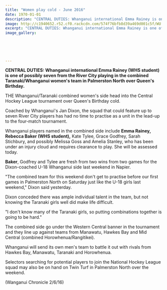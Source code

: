 ```yaml
---
title: "Women play cold - June 2016"
date: 1970-01-01
description: "CENTRAL DUTIES: Whanganui international Emma Rainey is one of possibly seven from the River City playing in the combined Taranaki/Whanganui women's team in Palmerston North over Queen's Birthday..."
image: http://c1940652.r52.cf0.rackcdn.com/574f76bfb8d39a469d001c5f/WU.Taranaki-combined-womens-side-Central-Hockey-League-tourny-over-Qns-Bday-2.6.16-Chron.jpg
excerpt: "CENTRAL DUTIES: Whanganui international Emma Rainey is one of possibly seven from the River City playing in the combined Taranaki/Whanganui women's team in Palmerston North over Queen's Birthday."
image_gallery:
    
    
    
    
    
---
```


<p><strong>CENTRAL DUTIES: Whanganui international Emma Rainey (WHS student) is one of possibly seven from the River City playing in the combined Taranaki/Whanganui women's team in Palmerston North over Queen's Birthday.</strong></p>
<p>THE Whanganui/Taranaki combined women's side head into the Central Hockey League tournament over Queen's Birthday cold.</p>
<p>Coached by Whanganui's Jan Dixon, the squad that could feature up to seven River City players has had no time to practise as a unit in the lead-up to the four-match tournament.</p>
<p>Whanganui players named in the combined side include <strong>Emma Rainey, Rebecca Baker (WHS student),</strong> Kate Tylee, Grace Godfrey, Sarah Stichbury, and possibly Melissa Goss and Amelia Stanley, who has been under an injury cloud and requires clearance to play. She will be assessed today.</p>
<p><strong>Baker</strong>, Godfrey and Tylee are fresh from two wins from two games for the Dixon-coached U-18 Whanganui side last weekend in Napier.</p>
<p>"The combined team for this weekend don't get to practise before our first games in Palmerston North on Saturday just like the U-18 girls last weekend," Dixon said yesterday.</p>
<p>Dixon conceded there was ample individual talent in the team, but not knowing the Taranaki girls well did make life difficult.</p>
<p>"I don't know many of the Taranaki girls, so putting combinations together is going to be hard."</p>
<p>The combined side go under the Western Central banner in the tournament and they line up against teams from Manawatu, Hawkes Bay and Mid Central (combined Horowhenua/Rangitikei).</p>
<p>Whanganui will send its own men's team to battle it out with rivals from Hawkes Bay, Manawatu, Taranaki and Horowhenua.</p>
<p>Selectors searching for potential players to join the National Hockey League squad may also be on hand on Twin Turf in Palmerston North over the weekend.</p>
<p><span>(Wanganui Chronicle 2/6/16)</span></p>

